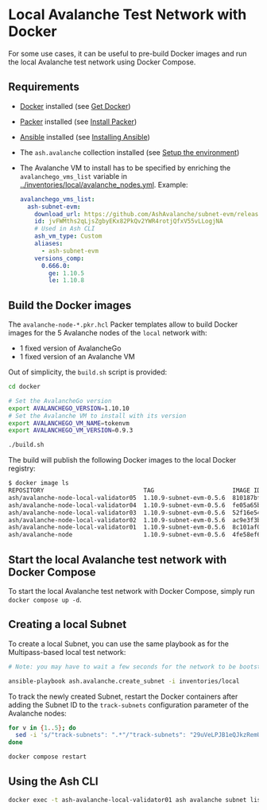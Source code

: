 # Local Avalanche Test Network with Docker

For some use cases, it can be useful to pre-build Docker images and run the local Avalanche test network using Docker Compose.

## Requirements

- [Docker](https://docs.docker.com) installed (see [Get Docker](https://docs.docker.com/get-docker/))
- [Packer](https://developer.hashicorp.com/packer) installed (see [Install Packer](https://developer.hashicorp.com/packer/downloads))
- [Ansible](https://docs.ansible.com/ansible) installed (see [Installing Ansible](https://docs.ansible.com/ansible/latest/installation_guide/intro_installation.html))
- The `ash.avalanche` collection installed (see [Setup the environment](../README.md#setup-the-environment))
- The Avalanche VM to install has to be specified by enriching the `avalanchego_vms_list` variable in [../inventories/local/avalanche_nodes.yml](../inventories/local/avalanche_nodes.yml). Example:

  ```yaml
  avalanchego_vms_list:
    ash-subnet-evm:
      download_url: https://github.com/AshAvalanche/subnet-evm/releases/download
      id: jvFWMths2qLjsZgbyEKx82PkQv2YWR4rotjQfxV55vLLogjNA
      # Used in Ash CLI
      ash_vm_type: Custom
      aliases:
        - ash-subnet-evm
      versions_comp:
        0.666.0:
          ge: 1.10.5
          le: 1.10.8
  ```

## Build the Docker images

The `avalanche-node-*.pkr.hcl` Packer templates allow to build Docker images for the 5 Avalanche nodes of the `local` network with:

- 1 fixed version of AvalancheGo
- 1 fixed version of an Avalanche VM

Out of simplicity, the `build.sh` script is provided:

```bash
cd docker

# Set the AvalancheGo version
export AVALANCHEGO_VERSION=1.10.10
# Set the Avalanche VM to install with its version
export AVALANCHEGO_VM_NAME=tokenvm
export AVALANCHEGO_VM_VERSION=0.9.3

./build.sh
```

The build will publish the following Docker images to the local Docker registry:

```bash
$ docker image ls
REPOSITORY                            TAG                      IMAGE ID      CREATED            SIZE
ash/avalanche-node-local-validator05  1.10.9-subnet-evm-0.5.6  810187bfeb08  About an hour ago  368MB
ash/avalanche-node-local-validator04  1.10.9-subnet-evm-0.5.6  fe05a65bb297  About an hour ago  368MB
ash/avalanche-node-local-validator03  1.10.9-subnet-evm-0.5.6  52f16e544a21  About an hour ago  368MB
ash/avalanche-node-local-validator02  1.10.9-subnet-evm-0.5.6  ac9e3f3b88af  About an hour ago  368MB
ash/avalanche-node-local-validator01  1.10.9-subnet-evm-0.5.6  8c101af0e369  About an hour ago  368MB
ash/avalanche-node                    1.10.9-subnet-evm-0.5.6  4fe58ef61de4  About an hour ago  368MB
```

## Start the local Avalanche test network with Docker Compose

To start the local Avalanche test network with Docker Compose, simply run `docker compose up -d`.

## Creating a local Subnet

To create a local Subnet, you can use the same playbook as for the Multipass-based local test network:

```bash
# Note: you may have to wait a few seconds for the network to be bootstrapped and ready

ansible-playbook ash.avalanche.create_subnet -i inventories/local
```

To track the newly created Subnet, restart the Docker containers after adding the Subnet ID to the `track-subnets` configuration parameter of the Avalanche nodes:

```bash
for v in {1..5}; do
  sed -i 's/"track-subnets": ".*"/"track-subnets": "29uVeLPJB1eQJkzRemU8g8wZDw5uJRqpab5U2mX9euieVwiEbL"/' "data/conf/validator0$v/conf/node.json";
done

docker compose restart
```

## Using the Ash CLI

```bash
docker exec -t ash-avalanche-local-validator01 ash avalanche subnet list
```
